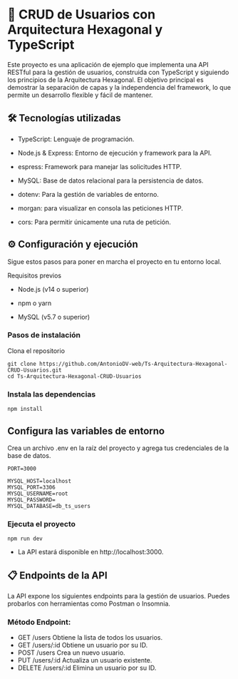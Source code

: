 # 🚀 CRUD de Usuarios con Arquitectura Hexagonal y TypeScript
Este proyecto es una aplicación de ejemplo que implementa una API RESTful para la gestión de usuarios, construida con TypeScript y siguiendo los principios de la Arquitectura Hexagonal. El objetivo principal es demostrar la separación de capas y la independencia del framework, lo que permite un desarrollo flexible y fácil de mantener.

## 🛠️ Tecnologías utilizadas
* TypeScript: Lenguaje de programación.

* Node.js & Express: Entorno de ejecución y framework para la API.

* espress: Framework para manejar las solicitudes HTTP.

* MySQL: Base de datos relacional para la persistencia de datos.

* dotenv: Para la gestión de variables de entorno.

* morgan: para visualizar en consola las peticiones HTTP.

* cors: Para permitir únicamente una ruta de petición.

## ⚙️ Configuración y ejecución
Sigue estos pasos para poner en marcha el proyecto en tu entorno local.

Requisitos previos
* Node.js (v14 o superior)

* npm o yarn

* MySQL (v5.7 o superior)

### Pasos de instalación
Clona el repositorio

````
git clone https://github.com/AntonioDV-web/Ts-Arquitectura-Hexagonal-CRUD-Usuarios.git
cd Ts-Arquitectura-Hexagonal-CRUD-Usuarios
````
### Instala las dependencias
````
npm install
````
## Configura las variables de entorno
Crea un archivo .env en la raíz del proyecto y agrega tus credenciales de la base de datos.
````
PORT=3000

MYSQL_HOST=localhost
MYSQL_PORT=3306
MYSQL_USERNAME=root
MYSQL_PASSWORD=
MYSQL_DATABASE=db_ts_users
````
### Ejecuta el proyecto
````
npm run dev
````
* La API estará disponible en http://localhost:3000.

## 📋 Endpoints de la API
La API expone los siguientes endpoints para la gestión de usuarios. Puedes probarlos con herramientas como Postman o Insomnia.

### Método	Endpoint:
* GET	/users	Obtiene la lista de todos los usuarios.
* GET	/users/:id	Obtiene un usuario por su ID.
* POST	/users	Crea un nuevo usuario.
* PUT	/users/:id	Actualiza un usuario existente.
* DELETE	/users/:id	Elimina un usuario por su ID.
